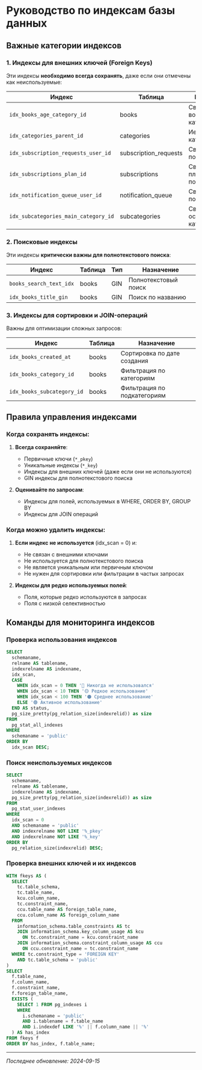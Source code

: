 # Руководство по индексам базы данных

## Важные категории индексов

### 1. Индексы для внешних ключей (Foreign Keys)

Эти индексы **необходимо всегда сохранять**, даже если они отмечены как неиспользуемые:

| Индекс | Таблица | Назначение |
|--------|---------|------------|
| `idx_books_age_category_id` | books | Связь с возрастными категориями |
| `idx_categories_parent_id` | categories | Иерархия категорий |
| `idx_subscription_requests_user_id` | subscription_requests | Связь с пользователями |
| `idx_subscriptions_plan_id` | subscriptions | Связь с планами подписок |
| `idx_notification_queue_user_id` | notification_queue | Связь с пользователями |
| `idx_subcategories_main_category_id` | subcategories | Связь с основными категориями |

### 2. Поисковые индексы

Эти индексы **критически важны для полнотекстового поиска**:

| Индекс | Таблица | Тип | Назначение |
|--------|---------|-----|------------|
| `books_search_text_idx` | books | GIN | Полнотекстовый поиск |
| `idx_books_title_gin` | books | GIN | Поиск по названию |

### 3. Индексы для сортировки и JOIN-операций

Важны для оптимизации сложных запросов:

| Индекс | Таблица | Назначение |
|--------|---------|------------|
| `idx_books_created_at` | books | Сортировка по дате создания |
| `idx_books_category_id` | books | Фильтрация по категориям |
| `idx_books_subcategory_id` | books | Фильтрация по подкатегориям |

## Правила управления индексами

### Когда сохранять индексы:

1. **Всегда сохраняйте**:
   - Первичные ключи (`*_pkey`)
   - Уникальные индексы (`*_key`)
   - Индексы для внешних ключей (даже если они не используются)
   - GIN индексы для полнотекстового поиска

2. **Оценивайте по запросам**:
   - Индексы для полей, используемых в WHERE, ORDER BY, GROUP BY
   - Индексы для JOIN операций

### Когда можно удалить индексы:

1. **Если индекс не используется** (idx_scan = 0) и:
   - Не связан с внешними ключами
   - Не используется для полнотекстового поиска
   - Не является уникальным или первичным ключом
   - Не нужен для сортировки или фильтрации в частых запросах

2. **Индексы для редко используемых полей**:
   - Поля, которые редко используются в запросах
   - Поля с низкой селективностью

## Команды для мониторинга индексов

### Проверка использования индексов

```sql
SELECT 
  schemaname, 
  relname AS tablename, 
  indexrelname AS indexname, 
  idx_scan,
  CASE 
    WHEN idx_scan = 0 THEN '🔴 Никогда не использовался'
    WHEN idx_scan < 10 THEN '🟡 Редкое использование'
    WHEN idx_scan < 100 THEN '🟠 Среднее использование'
    ELSE '🟢 Активное использование'
  END AS status,
  pg_size_pretty(pg_relation_size(indexrelid)) as size
FROM 
  pg_stat_all_indexes 
WHERE 
  schemaname = 'public'
ORDER BY 
  idx_scan DESC;
```

### Поиск неиспользуемых индексов

```sql
SELECT 
  schemaname,
  relname AS tablename,
  indexrelname AS indexname,
  pg_size_pretty(pg_relation_size(indexrelid)) as size
FROM 
  pg_stat_user_indexes 
WHERE 
  idx_scan = 0 
  AND schemaname = 'public'
  AND indexrelname NOT LIKE '%_pkey'
  AND indexrelname NOT LIKE '%_key'
ORDER BY 
  pg_relation_size(indexrelid) DESC;
```

### Проверка внешних ключей и их индексов

```sql
WITH fkeys AS (
  SELECT 
    tc.table_schema, 
    tc.table_name,
    kcu.column_name,
    tc.constraint_name,
    ccu.table_name AS foreign_table_name,
    ccu.column_name AS foreign_column_name
  FROM 
    information_schema.table_constraints AS tc 
    JOIN information_schema.key_column_usage AS kcu
      ON tc.constraint_name = kcu.constraint_name
    JOIN information_schema.constraint_column_usage AS ccu
      ON ccu.constraint_name = tc.constraint_name
  WHERE tc.constraint_type = 'FOREIGN KEY'
    AND tc.table_schema = 'public'
)
SELECT 
  f.table_name,
  f.column_name,
  f.constraint_name,
  f.foreign_table_name,
  EXISTS (
    SELECT 1 FROM pg_indexes i 
    WHERE 
      i.schemaname = 'public' 
      AND i.tablename = f.table_name 
      AND i.indexdef LIKE '%' || f.column_name || '%'
  ) AS has_index
FROM fkeys f
ORDER BY has_index, f.table_name;
```

---
*Последнее обновление: 2024-09-15*
